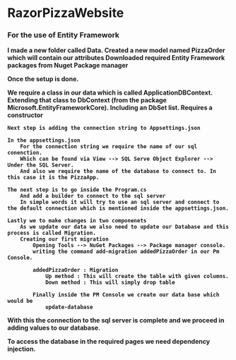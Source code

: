 # RazorPizzaWebsite


### <b>For the use of Entity Framework <b> 

I made a new folder called Data.
Created a new model named PizzaOrder which will contain our attributes
Downloaded required Entity Framework packages from Nuget Package manager


Once the setup is done. 

We require
	a class in our data which is called ApplicationDBContext.
	Extending that class to DbContext (from the package Microsoft.EntityFrameworkCore).
	Including an DbSet list.
	Requires a constructor

	Next step is adding the connection string to Appsettings.json

	In the appsettings.json
		For the connection string we require the name of our sql conenction. 
		Which can be found via View --> SQL Serve Object Explorer --> Under the SQL Server.
		And also we require the name of the database to connect to. In this case it is the PizzaApp.
	
	The next step is to go inside the Program.cs
		And add a builder to connect to the sql server
		In simple words it will try to use an sql server and connect to the default connection which is mentioned inside the appsettings.json.
	
	Lastly we to make changes in two componenets
		As we update our data we also need to update our Database and this process is called Migration.
		Creating our first migration
			Opening Tools --> NuGet Packages --> Package manager console.
			writing the command add-migration addedPizzaOrder in our Pm Console.

			addedPizzaOrder : Migration
				Up method : This will create the table with given columns.
				Down method : This will simply drop table

			Finally inside the PM Console we create our data base which would be 
				update-database

With this the connection to the sql server is complete and we proceed in adding values to our database.

To access the database in the required pages we need dependency injection.